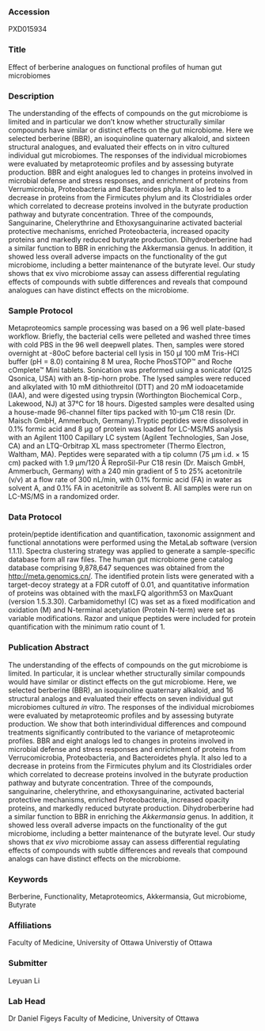### Accession
PXD015934

### Title
Effect of berberine analogues on functional profiles of human gut microbiomes

### Description
The understanding of the effects of compounds on the gut microbiome is limited and in particular we don’t know whether structurally similar compounds have similar or distinct effects on the gut microbiome.  Here we selected berberine (BBR), an isoquinoline quaternary alkaloid, and sixteen structural analogues, and evaluated their effects on in vitro cultured individual gut microbiomes. The responses of the individual microbiomes were evaluated by metaproteomic profiles and by assessing butyrate production. BBR and eight analogues led to changes in proteins involved in microbial defense and stress responses, and enrichment of proteins from Verrumicrobia, Proteobacteria and Bacteroides phyla. It also led to a decrease in proteins from the Firmicutes phylum and its Clostridiales order which correlated to decrease proteins involved in the butyrate production pathway and butyrate concentration. Three of the compounds, Sanguinarine, Chelerythrine and Ethoxysanguinarine activated bacterial protective mechanisms, enriched Proteobacteria, increased opacity proteins and markedly reduced butyrate production. Dihydroberberine had a similar function to BBR in enriching the Akkermansia genus. In addition, it showed less overall adverse impacts on the functionality of the gut microbiome, including a better maintenance of the butyrate level. Our study shows that ex vivo microbiome assay can assess differential regulating effects of compounds with subtle differences and reveals that compound analogues can have distinct effects on the microbiome.

### Sample Protocol
Metaproteomics sample processing was based on a 96 well plate-based workflow. Briefly, the bacterial cells were pelleted and washed three times with cold PBS in the 96 well deepwell plates. Then, samples were stored overnight at -80oC before bacterial cell lysis in 150 µl 100 mM Tris-HCl buffer (pH = 8.0) containing 8 M urea, Roche PhosSTOP™ and Roche cOmplete™ Mini tablets. Sonication was preformed using a sonicator (Q125 Qsonica, USA) with an 8-tip-horn probe. The lysed samples were reduced and alkylated with 10 mM dithiothreitol (DTT) and 20 mM iodoacetamide (IAA), and were digested using trypsin (Worthington Biochemical Corp., Lakewood, NJ) at 37°C for 18 hours. Digested samples were desalted using a house-made 96-channel filter tips packed with 10-μm C18 resin (Dr. Maisch GmbH, Ammerbuch, Germany).Tryptic peptides were dissolved in 0.1% formic acid and 8 μg of protein was loaded for LC-MS/MS analysis with an Agilent 1100 Capillary LC system (Agilent Technologies, San Jose, CA) and an LTQ-Orbitrap XL mass spectrometer (Thermo Electron, Waltham, MA). Peptides were separated with a tip column (75 μm i.d. × 15 cm) packed with 1.9 μm/120 Å ReproSil-Pur C18 resin (Dr. Maisch GmbH, Ammerbuch, Germany) with a 240 min gradient of 5 to 25% acetonitrile (v/v) at a flow rate of 300 nL/min, with 0.1% formic acid (FA) in water as solvent A, and 0.1% FA in acetonitrile as solvent B. All samples were run on LC-MS/MS in a randomized order.

### Data Protocol
protein/peptide identification and quantification, taxonomic assignment and functional annotations were performed using the MetaLab software (version 1.1.1). Spectra clustering strategy was applied to generate a sample-specific database form all raw files. The human gut microbiome gene catalog database comprising 9,878,647 sequences was obtained from the http://meta.genomics.cn/. The identified protein lists were generated with a target-decoy strategy at a FDR cutoff of 0.01, and quantitative information of proteins was obtained with the maxLFQ algorithm53 on MaxQuant (version 1.5.3.30). Carbamidomethyl (C) was set as a fixed modification and oxidation (M) and N-terminal acetylation (Protein N-term) were set as variable modifications. Razor and unique peptides were included for protein quantification with the minimum ratio count of 1.

### Publication Abstract
The understanding of the effects of compounds on the gut microbiome is limited. In particular, it is unclear whether structurally similar compounds would have similar or distinct effects on the gut microbiome. Here, we selected berberine (BBR), an isoquinoline quaternary alkaloid, and 16 structural analogs and evaluated their effects on seven individual gut microbiomes cultured <i>in vitro</i>. The responses of the individual microbiomes were evaluated by metaproteomic profiles and by assessing butyrate production. We show that both interindividual differences and compound treatments significantly contributed to the variance of metaproteomic profiles. BBR and eight analogs led to changes in proteins involved in microbial defense and stress responses and enrichment of proteins from Verrucomicrobia, Proteobacteria, and Bacteroidetes phyla. It also led to a decrease in proteins from the Firmicutes phylum and its Clostridiales order which correlated to decrease proteins involved in the butyrate production pathway and butyrate concentration. Three of the compounds, sanguinarine, chelerythrine, and ethoxysanguinarine, activated bacterial protective mechanisms, enriched Proteobacteria, increased opacity proteins, and markedly reduced butyrate production. Dihydroberberine had a similar function to BBR in enriching the <i>Akkermansia</i> genus. In addition, it showed less overall adverse impacts on the functionality of the gut microbiome, including a better maintenance of the butyrate level. Our study shows that <i>ex vivo</i> microbiome assay can assess differential regulating effects of compounds with subtle differences and reveals that compound analogs can have distinct effects on the microbiome.

### Keywords
Berberine, Functionality, Metaproteomics, Akkermansia, Gut microbiome, Butyrate

### Affiliations
Faculty of Medicine, University of Ottawa
Universtiy of Ottawa

### Submitter
Leyuan Li

### Lab Head
Dr Daniel Figeys
Faculty of Medicine, University of Ottawa



